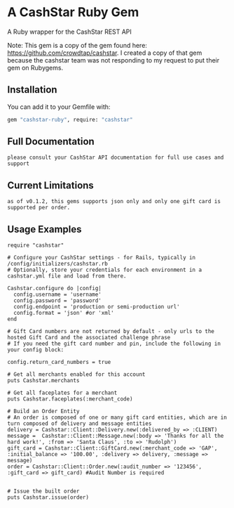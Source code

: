# A CashStar Ruby Gem
A Ruby wrapper for the CashStar REST API

Note: This gem is a copy of the gem found here: https://github.com/crowdtap/cashstar. I created a copy of that gem because the cashstar team was not responding to my request to put their gem on Rubygems.

## <a name="installation">Installation</a>

You can add it to your Gemfile with:

```sh
gem "cashstar-ruby", require: "cashstar"
```

## <a name="Full API Docs">Full Documentation</a>
	please consult your CashStar API documentation for full use cases and support

## <a name="Notes">Current Limitations</a>
	as of v0.1.2, this gems supports json only and only one gift card is supported per order.

## <a name="examples">Usage Examples</a>
    require "cashstar"
   
	# Configure your CashStar settings - for Rails, typically in /config/initializers/cashstar.rb
	# Optionally, store your credentials for each environment in a cashstar.yml file and load from there.
	
	Cashstar.configure do |config|
	  config.username = 'username'
	  config.password = 'password'
	  config.endpoint = 'production or semi-production url'  
	  config.format = 'json' #or 'xml'
	end
	
	# Gift Card numbers are not returned by default - only urls to the hosted Gift Card and the associated challenge phrase
	# If you need the gift card number and pin, include the following in your config block:
	
	config.return_card_numbers = true

    # Get all merchants enabled for this account
    puts Cashstar.merchants

    # Get all faceplates for a merchant
    puts Cashstar.faceplates(:merchant_code)

	# Build an Order Entity
	# An order is composed of one or many gift card entities, which are in turn composed of delivery and message entities
	delivery = Cashstar::Client::Delivery.new(:delivered_by => :CLIENT) 
	message =  Cashstar::Client::Message.new(:body => 'Thanks for all the hard work!', :from => 'Santa Claus', :to => 'Rudolph')
	gift_card = Cashstar::Client::GiftCard.new(:merchant_code => 'GAP', :initial_balance => '100.00', :delivery => delivery, :message => message)
	order = Cashstar::Client::Order.new(:audit_number => '123456', :gift_card => gift_card) #Audit Number is required


	# Issue the built order
	puts Cashstar.issue(order)
   
